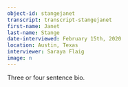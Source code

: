 ```yaml
---
object-id: stangejanet
transcript: transcript-stangejanet  
first-name: Janet
last-name: Stange
date-interviewed: February 15th, 2020
location: Austin, Texas
interviewer: Saraya Flaig
image: n
---
```


Three or four sentence bio.
